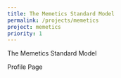 ```yaml
---
title: The Memetics Standard Model
permalink: /projects/memetics
project: memetics
priority: 1
---
```


The Memetics Standard Model

Profile Page
